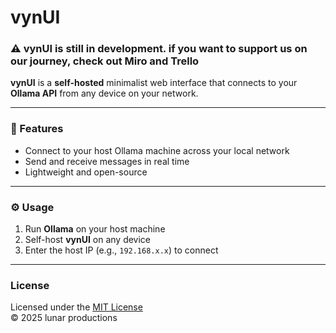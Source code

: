# vynUI

### ⚠️ vynUI is still in development. if you want to support us on our journey, check out Miro and Trello

**vynUI** is a **self-hosted** minimalist web interface that connects to your **Ollama API** from any device on your network.

---

### 🔗 Features
- Connect to your host Ollama machine across your local network  
- Send and receive messages in real time  
- Lightweight and open-source  

---

### ⚙️ Usage
1. Run **Ollama** on your host machine  
2. Self-host **vynUI** on any device  
3. Enter the host IP (e.g., `192.168.x.x`) to connect  

---

### License
Licensed under the [MIT License](LICENSE.md)  
© 2025 lunar productions
